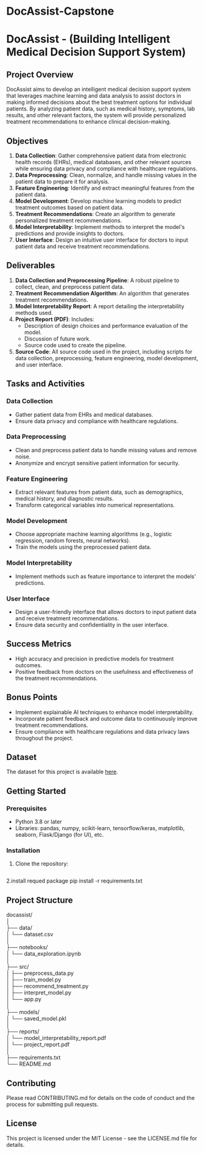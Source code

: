 # DocAssist-Capstone
# DocAssist - (Building Intelligent Medical Decision Support System)

## Project Overview

DocAssist aims to develop an intelligent medical decision support system that leverages machine learning and data analysis to assist doctors in making informed decisions about the best treatment options for individual patients. By analyzing patient data, such as medical history, symptoms, lab results, and other relevant factors, the system will provide personalized treatment recommendations to enhance clinical decision-making.

## Objectives

1. **Data Collection**: Gather comprehensive patient data from electronic health records (EHRs), medical databases, and other relevant sources while ensuring data privacy and compliance with healthcare regulations.
2. **Data Preprocessing**: Clean, normalize, and handle missing values in the patient data to prepare it for analysis.
3. **Feature Engineering**: Identify and extract meaningful features from the patient data.
4. **Model Development**: Develop machine learning models to predict treatment outcomes based on patient data.
5. **Treatment Recommendations**: Create an algorithm to generate personalized treatment recommendations.
6. **Model Interpretability**: Implement methods to interpret the model's predictions and provide insights to doctors.
7. **User Interface**: Design an intuitive user interface for doctors to input patient data and receive treatment recommendations.

## Deliverables

1. **Data Collection and Preprocessing Pipeline**: A robust pipeline to collect, clean, and preprocess patient data.
2. **Treatment Recommendation Algorithm**: An algorithm that generates treatment recommendations.
3. **Model Interpretability Report**: A report detailing the interpretability methods used.
4. **Project Report (PDF)**: Includes:
   - Description of design choices and performance evaluation of the model.
   - Discussion of future work.
   - Source code used to create the pipeline.
5. **Source Code**: All source code used in the project, including scripts for data collection, preprocessing, feature engineering, model development, and user interface.

## Tasks and Activities

### Data Collection
- Gather patient data from EHRs and medical databases.
- Ensure data privacy and compliance with healthcare regulations.

### Data Preprocessing
- Clean and preprocess patient data to handle missing values and remove noise.
- Anonymize and encrypt sensitive patient information for security.

### Feature Engineering
- Extract relevant features from patient data, such as demographics, medical history, and diagnostic results.
- Transform categorical variables into numerical representations.

### Model Development
- Choose appropriate machine learning algorithms (e.g., logistic regression, random forests, neural networks).
- Train the models using the preprocessed patient data.

### Model Interpretability
- Implement methods such as feature importance to interpret the models' predictions.

### User Interface
- Design a user-friendly interface that allows doctors to input patient data and receive treatment recommendations.
- Ensure data security and confidentiality in the user interface.

## Success Metrics
- High accuracy and precision in predictive models for treatment outcomes.
- Positive feedback from doctors on the usefulness and effectiveness of the treatment recommendations.

## Bonus Points
- Implement explainable AI techniques to enhance model interpretability.
- Incorporate patient feedback and outcome data to continuously improve treatment recommendations.
- Ensure compliance with healthcare regulations and data privacy laws throughout the project.

## Dataset
The dataset for this project is available [here](dataset_capstone.csv).

## Getting Started

### Prerequisites
- Python 3.8 or later
- Libraries: pandas, numpy, scikit-learn, tensorflow/keras, matplotlib, seaborn, Flask/Django (for UI), etc.

### Installation

1. Clone the repository:
   ```bash
   
2.install requed package
pip install -r requirements.txt
## Project Structure
docassist/\
│\
├── data/\
│   └── dataset.csv\
│\
├── notebooks/\
│   └── data_exploration.ipynb\
│\
├── src/\
│   ├── preprocess_data.py\
│   ├── train_model.py\
│   ├── recommend_treatment.py\
│   ├── interpret_model.py\
│   └── app.py\
│\
├── models/\
│   └── saved_model.pkl\
│\
├── reports/\
│   └── model_interpretability_report.pdf\
│   └── project_report.pdf\
│\
├── requirements.txt\
└── README.md
## Contributing
Please read CONTRIBUTING.md for details on the code of conduct and the process for submitting pull requests.
## License
This project is licensed under the MIT License - see the LICENSE.md file for details.
